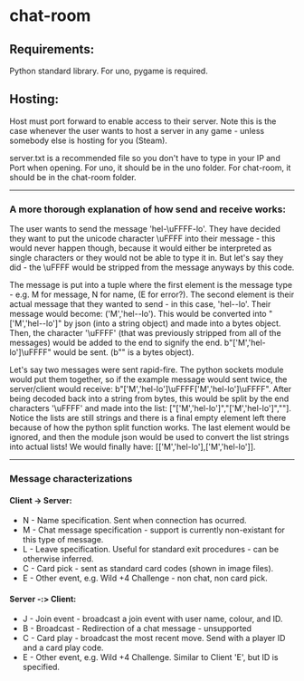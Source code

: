 # chat-room

## Requirements:

Python standard library. For uno, pygame is required.

## Hosting:

Host must port forward to enable access to their server. Note this is the case whenever the user wants to host a server in any game - unless somebody else is hosting for you (Steam).

server.txt is a recommended file so you don't have to type in your IP and Port when opening.
For uno, it should be in the uno folder.
For chat-room, it should be in the chat-room folder.

***

### A more thorough explanation of how send and receive works:

The user wants to send the message 'hel-\uFFFF-lo'. 
They have decided they want to put the unicode character \uFFFF into their message - 
this would never happen though, because it would either be interpreted as single characters or 
they would not be able to type it in. But let's say they did - the \uFFFF would be stripped from 
the message anyways by this code.

The message is put into a tuple where the first element is the message type - 
e.g. M for message, N for name, (E for error?). The second element is their actual message that
they wanted to send - in this case, 'hel--lo'. Their message would become:
('M','hel--lo'). This would be converted into "['M','hel--lo']" by json (into a string object)
and made into a bytes object. Then, the character '\uFFFF' (that was previously stripped from
all of the messages) would be added to the end to signify the end.
b"['M','hel-lo']\uFFFF" would be sent. (b"" is a bytes object).

Let's say two messages were sent rapid-fire. The python sockets module would put them together, so
if the example message would sent twice, the server/client would receive:
b"['M','hel-lo']\uFFFF['M','hel-lo']\uFFFF". After being decoded back into a string from bytes,
this would be split by the end characters '\uFFFF' and made into the list:
["['M','hel-lo']","['M','hel-lo']",""]. Notice the lists are still strings and there is a final
empty element left there because of how the python split function works.
The last element would be ignored, and then the module json would be used to convert the list strings
into actual lists! We would finally have:
[['M','hel-lo'],['M','hel-lo']].

***

### Message characterizations

#### Client -> Server:
* N - Name specification. Sent when connection has ocurred.
* M - Chat message specification - support is currently non-existant for this type of message.
* L - Leave specification. Useful for standard exit procedures - can be otherwise inferred.
* C - Card pick - sent as standard card codes (shown in image files).
* E - Other event, e.g. Wild +4 Challenge - non chat, non card pick.

#### Server -:> Client:
* J - Join event - broadcast a join event with user name, colour, and ID.
* B - Broadcast - Redirection of a chat message - unsupported
* C - Card play - broadcast the most recent move. Send with a player ID and a card play code.
* E - Other event, e.g. Wild +4 Challenge. Similar to Client 'E', but ID is specified.
